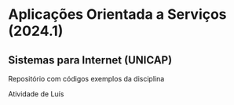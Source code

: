 # Aplicações Orientada a Serviços (2024.1)

## Sistemas para Internet (UNICAP)

Repositório com códigos exemplos da disciplina

Atividade de Luís
